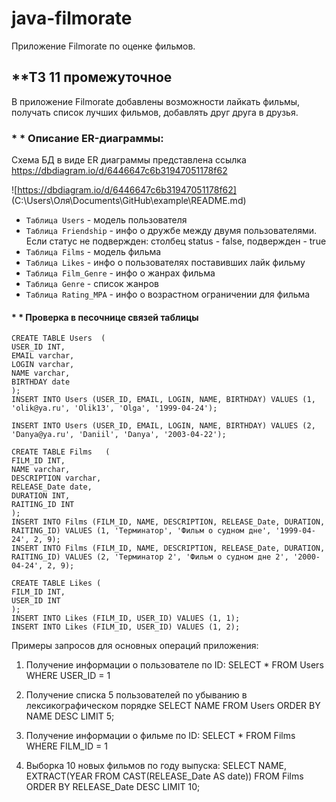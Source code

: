 # java-filmorate
Приложение Filmorate по оценке фильмов.
## **ТЗ 11 промежуточное
В приложение Filmorate добавлены возможности лайкать фильмы, получать список лучших фильмов, добавлять друг друга в друзья.
### * * Описание ER-диаграммы:
Схема БД в виде ER диаграммы представлена ссылка https://dbdiagram.io/d/6446647c6b31947051178f62

![https://dbdiagram.io/d/6446647c6b31947051178f62] (C:\Users\Оля\Documents\GitHub\example\README.md)

* `Таблица Users` - модель пользователя
* `Таблица Friendship` - инфо о дружбе между двумя пользователями.
Если статус не подвержден: столбец status - false, подвержден - true
* `Таблица Films` - модель фильма
* `Таблица Likes` - инфо о пользователях поставивших лайк фильму
* `Таблица Film_Genre` - инфо о жанрах фильма
* `Таблица Genre` - список жанров
* `Таблица Rating_MPA` - инфо о  возрастном ограничении для фильма

####  * * Проверка в песочнице связей таблицы
```
CREATE TABLE Users  (
USER_ID INT,
EMAIL varchar,
LOGIN varchar,
NAME varchar,
BIRTHDAY date
);
INSERT INTO Users (USER_ID, EMAIL, LOGIN, NAME, BIRTHDAY) VALUES (1, 'olik@ya.ru', 'Olik13', 'Olga', '1999-04-24');

INSERT INTO Users (USER_ID, EMAIL, LOGIN, NAME, BIRTHDAY) VALUES (2, 'Danya@ya.ru', 'Daniil', 'Danya', '2003-04-22');

CREATE TABLE Films   (
FILM_ID INT,
NAME varchar,
DESCRIPTION varchar,
RELEASE_Date date,
DURATION INT,
RAITING_ID INT
);
INSERT INTO Films (FILM_ID, NAME, DESCRIPTION, RELEASE_Date, DURATION, RAITING_ID) VALUES (1, 'Терминатор', 'Фильм о судном дне', '1999-04-24', 2, 9);
INSERT INTO Films (FILM_ID, NAME, DESCRIPTION, RELEASE_Date, DURATION, RAITING_ID) VALUES (2, 'Терминатор 2', 'Фильм о судном дне 2', '2000-04-24', 2, 9);

CREATE TABLE Likes (
FILM_ID INT,
USER_ID INT
);
INSERT INTO Likes (FILM_ID, USER_ID) VALUES (1, 1);
INSERT INTO Likes (FILM_ID, USER_ID) VALUES (1, 2);
```
Примеры запросов для основных операций приложения:
1. Получение информации о пользователе по ID:
   SELECT *
   FROM Users
   WHERE USER_ID = 1

2. Получение списка 5 пользователей по убыванию в лексикографическом порядке
   SELECT NAME
   FROM Users
   ORDER BY NAME DESC
   LIMIT 5;

3. Получение информации о фильме по ID:
   SELECT *
   FROM Films
   WHERE FILM_ID = 1

4. Выборка 10 новых фильмов по году выпуска:
   SELECT NAME,
   EXTRACT(YEAR FROM CAST(RELEASE_Date AS date))
   FROM Films
   ORDER BY RELEASE_Date DESC
   LIMIT 10;


